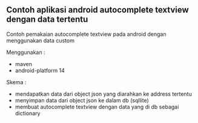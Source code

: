 Contoh aplikasi android autocomplete textview dengan data tertentu
---------------

Contoh pemakaian autocomplete textview pada android dengan menggunakan data custom

Menggunakan :
- maven
- android-platform 14

Skema : 
- mendapatkan data dari object json yang diarahkan ke address tertentu
- menyimpan data dari object json ke dalam db (sqllite)
- membuat autocomplete textview dengan data yang di db sebagai dictionary
